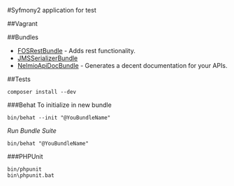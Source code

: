 #Syfmony2 application for test

##Vagrant

##Bundles
* [FOSRestBundle](https://github.com/FriendsOfSymfony/FOSRestBundle) - Adds rest functionality.
* [JMSSerializerBundle](https://github.com/schmittjoh/JMSSerializerBundle)
* [NelmioApiDocBundle](https://github.com/nelmio/NelmioApiDocBundle) - Generates a decent documentation for your APIs.

##Tests

```
composer install --dev
```

###Behat
To initialize in new bundle
```
bin/behat --init "@YouBundleName"
```
*Run Bundle Suite*
```
bin/behat "@YouBundleName"
```

###PHPUnit
```
bin/phpunit
bin\phpunit.bat
```

